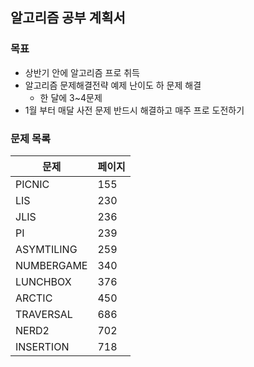## 알고리즘 공부 계획서


### 목표

- 상반기 안에 알고리즘 프로 취득
- 알고리즘 문제해결전략 예제 난이도 하 문제 해결
    + 한 달에 3~4문제
- 1월 부터 매달 사전 문제 반드시 해결하고 매주 프로 도전하기


### 문제 목록

| 문제       | 페이지 |
| ----       | ----  |
| PICNIC     | 155   |
| LIS        | 230   |
| JLIS       | 236   |
| PI         | 239   |
| ASYMTILING | 259   |
| NUMBERGAME | 340   |
| LUNCHBOX   | 376   |
| ARCTIC     | 450   |
| TRAVERSAL  | 686   |
| NERD2      | 702   |
| INSERTION  | 718   |
